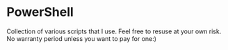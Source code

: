 PowerShell
==========
Collection of various scripts that I use. Feel free to resuse at your own risk. No warranty period unless you want to pay for one:)

